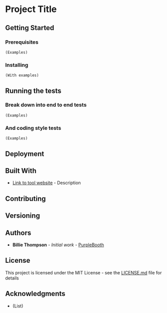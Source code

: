 # Project Title

## Getting Started

### Prerequisites

```
(Examples)
```

### Installing

```
(With examples)
```

## Running the tests

### Break down into end to end tests

```
(Examples)
```

### And coding style tests

```
(Examples)
```

## Deployment


## Built With

* [Link to tool website](URL) - Description

## Contributing

## Versioning

## Authors

* **Billie Thompson** - *Initial work* - [PurpleBooth](https://gist.github.com/PurpleBooth/109311bb0361f32d87a2)

## License

This project is licensed under the MIT License - see the [LICENSE.md](LICENSE.md) file for details

## Acknowledgments

* (List)
